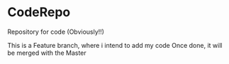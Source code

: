 # CodeRepo
Repository for code (Obviously!!)

This is a Feature branch, where i intend to add my code
Once done, it will be merged with the Master
